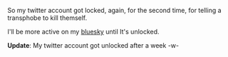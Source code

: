 So my twitter account got locked, again, for the second time, for telling a transphobe to kill themself.

I'll be more active on my [bluesky](https://bsky.app/profile/kate.pet) until It's unlocked.

**Update**: My twitter account got unlocked after a week -w-